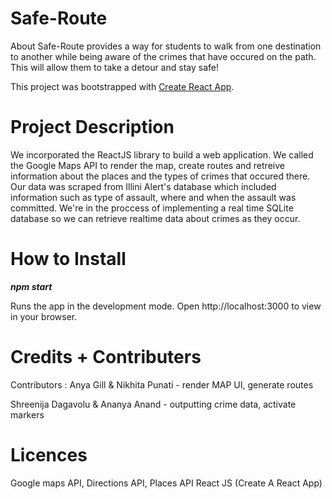 # Safe-Route

About
Safe-Route provides a way for students to walk from one destination to another while being aware of the crimes that have occured on the path. This will allow them to take a detour and stay safe!

This project was bootstrapped with [Create React App](https://github.com/facebook/create-react-app).


# Project Description
We incorporated the ReactJS library to build a web application. We called the Google Maps API to render the map, create routes and retreive information about the places and the types of crimes that occured there.  Our data was scraped from Illini Alert's database which included information such as type of assault, where and when the assault was committed. We're in the proccess of implementing a real time SQLite database so we can retrieve realtime data about crimes as they occur. 

 # How to Install
 
 ***npm start***

Runs the app in the development mode.
Open http://localhost:3000 to view in your browser.
 
 
 # Credits + Contributers
 Contributors : 
 Anya Gill & Nikhita Punati - render MAP UI, generate routes
 
 Shreenija Dagavolu & Ananya Anand  - outputting crime data, activate markers
 

 # Licences
 Google maps API, Directions API, Places API
 React JS (Create A React App)
